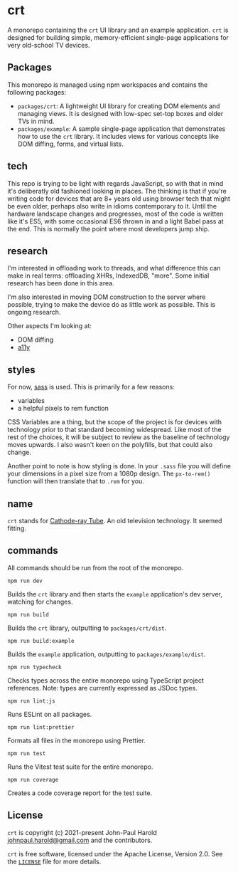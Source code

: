 # crt

A monorepo containing the `crt` UI library and an example application. `crt` is designed for building simple, memory-efficient single-page applications for very old-school TV devices.

## Packages

This monorepo is managed using npm workspaces and contains the following packages:

- `packages/crt`: A lightweight UI library for creating DOM elements and managing views. It is designed with low-spec set-top boxes and older TVs in mind.
- `packages/example`: A sample single-page application that demonstrates how to use the `crt` library. It includes views for various concepts like DOM diffing, forms, and virtual lists.

## tech

This repo is trying to be light with regards JavaScript, so with that in mind it's deliberatly old fashioned looking in places. The thinking is that if you're writing code for devices that are 8+ years old using browser tech that might be even older, perhaps also write in idioms contemporary to it. Until the hardware landscape changes and progresses, most of the code is written like it's ES5, with some occasional ES6 thrown in and a light Babel pass at the end. This is normally the point where most developers jump ship.

## research

I'm interested in offloading work to threads, and what difference this can make in real terms: offloading XHRs, IndexedDB, "more". Some initial research has been done in this area.

I'm also interested in moving DOM construction to the server where possible, trying to make the device do as little work as possible. This is ongoing research.

Other aspects I'm looking at:

- DOM diffing
- [a11y](https://developer.mozilla.org/en-US/docs/Web/Accessibility)

## styles

For now, [sass](https://sass-lang.com/) is used. This is primarily for a few reasons:

- variables
- a helpful pixels to rem function

CSS Variables are a thing, but the scope of the project is for devices with technology prior to that standard becoming widespread. Like most of the rest of the choices, it will be subject to review as the baseline of technology moves upwards. I also wasn't keen on the polyfills, but that could also change.

Another point to note is how styling is done. In your `.sass` file you will define your dimensions in a pixel size from a 1080p design. The `px-to-rem()` function will then translate that to `.rem` for you.

## name

`crt` stands for [Cathode-ray Tube](https://en.wikipedia.org/wiki/Cathode-ray_tube). An old television technology. It seemed fitting.

## commands

All commands should be run from the root of the monorepo.

`npm run dev`

Builds the `crt` library and then starts the `example` application's dev server, watching for changes.

`npm run build`

Builds the `crt` library, outputting to `packages/crt/dist`.

`npm run build:example`

Builds the `example` application, outputting to `packages/example/dist`.

`npm run typecheck`

Checks types across the entire monorepo using TypeScript project references. Note: types are currently expressed as JSDoc types.

`npm run lint:js`

Runs ESLint on all packages.

`npm run lint:prettier`

Formats all files in the monorepo using Prettier.

`npm run test`

Runs the Vitest test suite for the entire monorepo.

`npm run coverage`

Creates a code coverage report for the test suite.

## License

`crt` is copyright (c) 2021-present John-Paul Harold <johnpaul.harold@gmail.com> and the contributors.

`crt` is free software, licensed under the Apache License, Version 2.0. See the
[`LICENSE`](LICENSE) file for more details.
